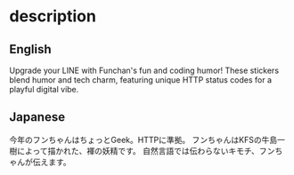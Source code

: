# description

## English

Upgrade your LINE with Funchan's fun and coding humor!
These stickers blend humor and tech charm, featuring unique HTTP status codes for a playful digital vibe. 

## Japanese

今年のフンちゃんはちょっとGeek。HTTPに準拠。
フンちゃんはKFSの牛島一樹によって描かれた、褌の妖精です。 自然言語では伝わらないキモチ、フンちゃんが伝えます。


